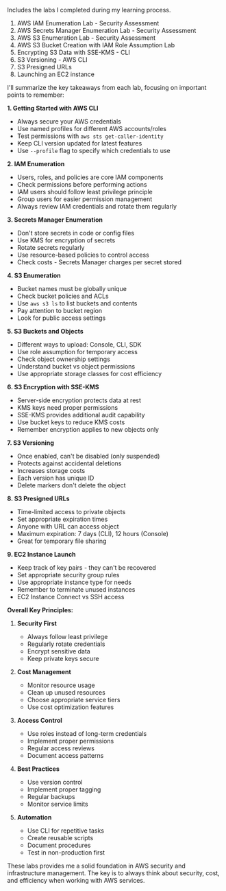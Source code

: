 Includes the labs I completed during my learning process.

1. AWS IAM Enumeration Lab - Security Assessment
2. AWS Secrets Manager Enumeration Lab - Security Assessment
3. AWS S3 Enumeration Lab - Security Assessment
4. AWS S3 Bucket Creation with IAM Role Assumption Lab
5. Encrypting S3 Data with SSE-KMS - CLI
6. S3 Versioning - AWS CLI
7. S3 Presigned URLs
8. Launching an EC2 instance

I'll summarize the key takeaways from each lab, focusing on important points to remember:

**1. Getting Started with AWS CLI**
- Always secure your AWS credentials
- Use named profiles for different AWS accounts/roles
- Test permissions with `aws sts get-caller-identity`
- Keep CLI version updated for latest features
- Use `--profile` flag to specify which credentials to use

**2. IAM Enumeration**
- Users, roles, and policies are core IAM components
- Check permissions before performing actions
- IAM users should follow least privilege principle
- Group users for easier permission management
- Always review IAM credentials and rotate them regularly

**3. Secrets Manager Enumeration**
- Don't store secrets in code or config files
- Use KMS for encryption of secrets
- Rotate secrets regularly
- Use resource-based policies to control access
- Check costs - Secrets Manager charges per secret stored

**4. S3 Enumeration**
- Bucket names must be globally unique
- Check bucket policies and ACLs
- Use `aws s3 ls` to list buckets and contents
- Pay attention to bucket region
- Look for public access settings

**5. S3 Buckets and Objects**
- Different ways to upload: Console, CLI, SDK
- Use role assumption for temporary access
- Check object ownership settings
- Understand bucket vs object permissions
- Use appropriate storage classes for cost efficiency

**6. S3 Encryption with SSE-KMS**
- Server-side encryption protects data at rest
- KMS keys need proper permissions
- SSE-KMS provides additional audit capability
- Use bucket keys to reduce KMS costs
- Remember encryption applies to new objects only

**7. S3 Versioning**
- Once enabled, can't be disabled (only suspended)
- Protects against accidental deletions
- Increases storage costs
- Each version has unique ID
- Delete markers don't delete the object

**8. S3 Presigned URLs**
- Time-limited access to private objects
- Set appropriate expiration times
- Anyone with URL can access object
- Maximum expiration: 7 days (CLI), 12 hours (Console)
- Great for temporary file sharing

**9. EC2 Instance Launch**
- Keep track of key pairs - they can't be recovered
- Set appropriate security group rules
- Use appropriate instance type for needs
- Remember to terminate unused instances
- EC2 Instance Connect vs SSH access

**Overall Key Principles:**
1. **Security First**
   - Always follow least privilege
   - Regularly rotate credentials
   - Encrypt sensitive data
   - Keep private keys secure

2. **Cost Management**
   - Monitor resource usage
   - Clean up unused resources
   - Choose appropriate service tiers
   - Use cost optimization features

3. **Access Control**
   - Use roles instead of long-term credentials
   - Implement proper permissions
   - Regular access reviews
   - Document access patterns

4. **Best Practices**
   - Use version control
   - Implement proper tagging
   - Regular backups
   - Monitor service limits

5. **Automation**
   - Use CLI for repetitive tasks
   - Create reusable scripts
   - Document procedures
   - Test in non-production first

These labs provides me a solid foundation in AWS security and infrastructure management. The key is to always think about security, cost, and efficiency when working with AWS services.
